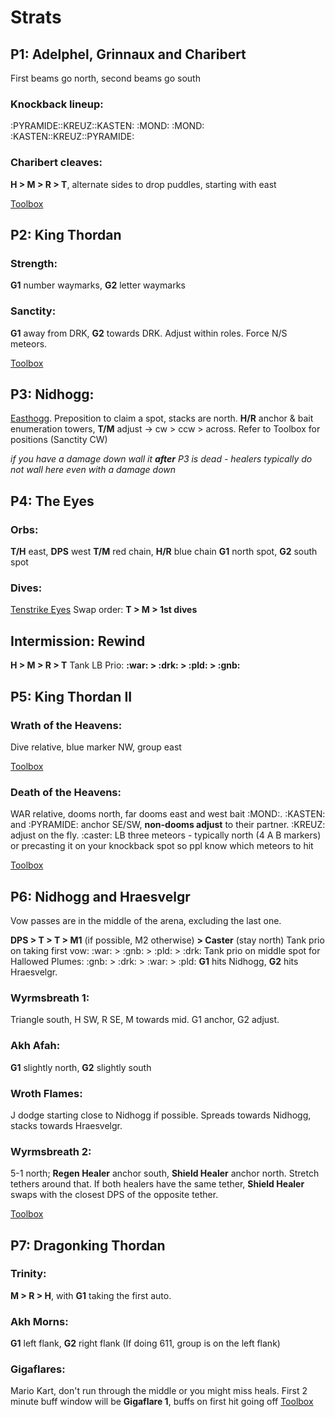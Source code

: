 # **Strats**

## **P1: Adelphel, Grinnaux and Charibert**
First beams go north, second beams go south

### Knockback lineup:
:PYRAMIDE::KREUZ::KASTEN:
:MOND:      :MOND:
:KASTEN::KREUZ::PYRAMIDE:

### Charibert cleaves: 
**H > M > R > T**, alternate sides to drop puddles, starting with east

[Toolbox](<https://ff14.toolboxgaming.space/?id=802461081524561&preview=1>)

## **P2: King Thordan**
### Strength:
**G1** number waymarks, **G2** letter waymarks

### Sanctity:
**G1** away from DRK, **G2** towards DRK. Adjust within roles. Force N/S meteors.

[Toolbox](<https://ff14.toolboxgaming.space/?id=454690614288171&preview=1>)

## **P3: Nidhogg:**
[Easthogg](<https://ff14.toolboxgaming.space/?id=275680911422861&preview=1>). 
Preposition to claim a spot, stacks are north. 
**H/R** anchor & bait enumeration towers, **T/M** adjust -> cw > ccw > across. 
Refer to Toolbox for positions (Sanctity CW)

*if you have a damage down wall it **after** P3 is dead - healers typically do not wall here even with a damage down* 

## **P4: The Eyes**
### Orbs:
**T/H** east, **DPS** west
**T/M** red chain, **H/R** blue chain
**G1** north spot, **G2** south spot

### Dives:
[Tenstrike Eyes](<https://ff14.toolboxgaming.space/?id=934765675448561&preview=1>)
Swap order: **T > M > 1st dives**

## **Intermission: Rewind**
**H > M > R > T**
Tank LB Prio: **:war: > :drk: > :pld: > :gnb:**

## **P5: King Thordan II**
### Wrath of the Heavens: 
Dive relative, blue marker NW, group east

[Toolbox](<https://ff14.toolboxgaming.space/?id=143466228734561&preview=1>)

### Death of the Heavens: 
WAR relative, dooms north, far dooms east and west bait :MOND:.
:KASTEN: and :PYRAMIDE: anchor SE/SW, **non-dooms adjust** to their partner. :KREUZ: adjust on the fly.
:caster: LB three meteors - typically north (4 A B markers) or precasting it on your knockback spot so ppl know which meteors to hit

[Toolbox](<https://ff14.toolboxgaming.space/?id=655564591965561&preview=1>)

## **P6: Nidhogg and Hraesvelgr**
Vow passes are in the middle of the arena, excluding the last one. 

**DPS > T > T > M1** (if possible, M2 otherwise) **> Caster** (stay north)
Tank prio on taking first vow: :war: > :gnb: > :pld: > :drk:
Tank prio on middle spot for Hallowed Plumes: :gnb: > :drk: > :war: > :pld:
**G1** hits Nidhogg, **G2** hits Hraesvelgr.

### Wyrmsbreath 1:
Triangle south, H SW, R SE, M towards mid. G1 anchor, G2 adjust. 

### Akh Afah: 
**G1** slightly north, **G2** slightly south

### Wroth Flames:
J dodge starting close to Nidhogg if possible. Spreads towards Nidhogg, stacks towards Hraesvelgr.

### Wyrmsbreath 2:
5-1 north; **Regen Healer** anchor south, **Shield Healer** anchor north. Stretch tethers around that. 
If both healers have the same tether, **Shield Healer** swaps with the closest DPS of the opposite tether.

[Toolbox](<https://ff14.toolboxgaming.space/?id=375681351422861&preview=1>)

## **P7: Dragonking Thordan**
### Trinity: 
**M > R > H**, with **G1** taking the first auto.

### Akh Morns: 
**G1** left flank, **G2** right flank (If doing 611, group is on the left flank)

### Gigaflares: 
Mario Kart, don't run through the middle or you might miss heals.
First 2 minute buff window will be **Gigaflare 1**, buffs on first hit going off 
[Toolbox](<https://ff14.toolboxgaming.space/?id=448767858029561&preview=1>)

